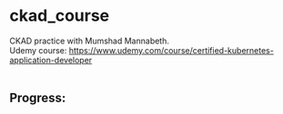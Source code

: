 # ckad_course

CKAD practice with Mumshad Mannabeth. <br>
Udemy course: https://www.udemy.com/course/certified-kubernetes-application-developer <br>
<br>

## Progress:
